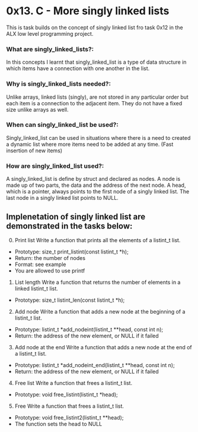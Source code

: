 # 0x13. C - More singly linked lists
This is task builds on the concept of singly linked list fro task 0x12 in the ALX low level programming project.

### What are singly_linked_lists?:
In this concepts I learnt that singly_linked_list is a type of data structure in which items have a connection with one another in the list.

### Why is singly_linked_lists needed?:
Unlike arrays, linked lists (singly), are not stored in any particular order but each item is a connection to the adjacent item. They do not have a fixed size unlike arrays as well.

### When can singly_linked_list be used?:
Singly_linked_list can be used in situations where there is a need to created a dynamic list where more items need to be added at any time. (Fast insertion of new items)

### How are singly_linked_list used?:
A singly_linked_list is define by struct and declared as nodes. 
A node is made up of two parts, the data and the address of the next node. 
A head, which is a pointer, always points to the first node of a singly linked list.
The last node in a singly linked list points to NULL.

## Implenetation of singly linked list are demonstrated in the tasks below:

0. Print list
Write a function that prints all the elements of a listint_t list.
* Prototype: size_t print_listint(const listint_t *h);
* Return: the number of nodes
* Format: see example
* You are allowed to use printf

1. List length
Write a function that returns the number of elements in a linked listint_t list.
* Prototype: size_t listint_len(const listint_t *h);

2. Add node
Write a function that adds a new node at the beginning of a listint_t list.
* Prototype: listint_t *add_nodeint(listint_t **head, const int n);
* Return: the address of the new element, or NULL if it failed

3. Add node at the end
Write a function that adds a new node at the end of a listint_t list.
* Prototype: listint_t *add_nodeint_end(listint_t **head, const int n);
* Return: the address of the new element, or NULL if it failed

4. Free list
Write a function that frees a listint_t list.
* Prototype: void free_listint(listint_t *head);

5. Free
Write a function that frees a listint_t list.
* Prototype: void free_listint2(listint_t **head);
* The function sets the head to NULL

